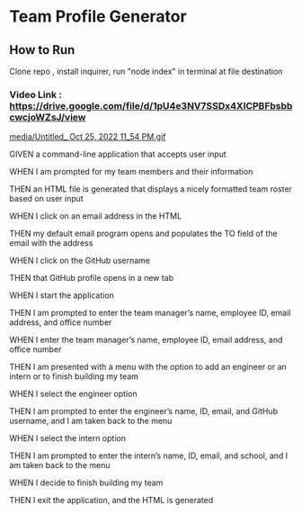 # Team Profile Generator

## How to Run

Clone repo , install inquirer, run "node index" in terminal at file destination

### Video Link : https://drive.google.com/file/d/1pU4e3NV7SSDx4XlCPBFbsbbcwcjoWZsJ/view

[media/Untitled_ Oct 25, 2022 11_54 PM.gif](https://github.com/enceps/Team-Profile-Generator/blob/85c5ef6cdf6b5af73691f44ee615f1889195f2a1/media/Untitled_%20Oct%2025,%202022%2011_54%20PM.gif)

GIVEN a command-line application that accepts user input

WHEN I am prompted for my team members and their information

THEN an HTML file is generated that displays a nicely formatted team roster based on user input

WHEN I click on an email address in the HTML

THEN my default email program opens and populates the TO field of the email with the address

WHEN I click on the GitHub username

THEN that GitHub profile opens in a new tab

WHEN I start the application

THEN I am prompted to enter the team manager’s name, employee ID, email address, and office number

WHEN I enter the team manager’s name, employee ID, email address, and office number

THEN I am presented with a menu with the option to add an engineer or an intern or to finish building my team

WHEN I select the engineer option

THEN I am prompted to enter the engineer’s name, ID, email, and GitHub username, and I am taken back to the menu

WHEN I select the intern option

THEN I am prompted to enter the intern’s name, ID, email, and school, and I am taken back to the menu

WHEN I decide to finish building my team

THEN I exit the application, and the HTML is generated
